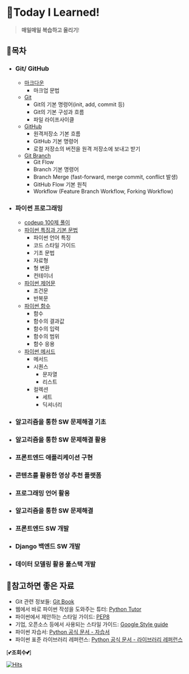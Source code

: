 # 📝Today I Learned!

> **매일매일 복습하고 올리기**!


## 📁목차

- ### Git/ GitHub

  - [마크다운](https://github.com/psun0610/TIL/blob/master/markdown/%EB%A7%88%ED%81%AC%EB%8B%A4%EC%9A%B4.md)
    - 마크업 문법
  - [Git](https://github.com/psun0610/TIL/blob/master/Git/Git.md)
    - Git의 기본 명령어(init, add, commit 등)
    - Git의 기본 구성과 흐름
    - 파일 라이프사이클
  - [GitHub](https://github.com/psun0610/TIL/blob/master/Git/GitHub.md)
    - 원격저장소 기본 흐름
    - GitHub 기본 명령어
    - 로컬 저장소의 버전을 원격 저장소에 보내고 받기
  - [Git Branch](https://github.com/psun0610/TIL/blob/master/Git/Git_Branch.md)
    - Git Flow
    - Branch 기본 명령어
    - Branch Merge (fast-forward, merge commit, conflict 발생)
    - GitHub Flow 기본 원칙
    - Workflow (Feature Branch Workflow, Forking Workflow)



- ### 파이썬 프로그래밍

  - [codeup 100제 풀이](https://github.com/psun0610/TIL/tree/master/Python/codeup)
  - [파이썬 특징과 기본 문법](https://github.com/psun0610/TIL/blob/master/Python/Python%EA%B8%B0%EC%B4%881.md)
    - 파이썬 언어 특징
    - 코드 스타일 가이드
    - 기초 문법
    - 자료형
    - 형 변환
    - 컨테이너
  - [파이썬 제어문](https://github.com/psun0610/TIL/blob/master/Python/Python%EA%B8%B0%EC%B4%882.md)
    - 조건문
    - 반복문
  - [파이썬 함수](https://github.com/psun0610/TIL/blob/master/Python/Python%EA%B8%B0%EC%B4%883.md)
    - 함수
    - 함수의 결과값
    - 함수의 입력
    - 함수의 범위
    - 함수 응용
  - [파이썬 메서드](https://github.com/psun0610/TIL/blob/master/Python/Python%EA%B8%B0%EC%B4%884.md)
    - 메서드
    - 시퀀스
      - 문자열
      - 리스트
    - 컬렉션
      - 세트
      - 딕셔너리


- ### 알고리즘을 통한 SW 문제해결 기초

- ### 알고리즘을 통한 SW 문제해결 활용

- ### 프론트엔드 애플리케이션 구현

- ### 콘텐츠를 활용한 영상 추천 플랫폼

- ### 프로그래밍 언어 활용

- ### 알고리즘을 통한 SW 문제해결

- ### 프론트엔드 SW 개발

- ### Django 백엔드 SW 개발

- ### 데이터 모델링 활용 풀스택 개발



## 🧷참고하면 좋은 자료

- Git 관련 정보들: [Git Book](https://git-scm.com/book/ko/v2)
- 웹에서 바로 파이썬 작성을 도와주는 튜터: [Python Tutor](https://pythontutor.com/)
- 파이썬에서 제안하는 스타일 가이드: [PEP8](https://www.python.org/dev/peps/pep-0008/) 
- 기업, 오픈소스 등에서 사용되는 스타일 가이드: [Google Style guide](https://google.github.io/styleguide/pyguide.html)
- 파이썬 자습서: [Python 공식 문서 - 자습서](https://docs.python.org/ko/3/tutorial/index.html)
- 파이썬 표준 라이브러리 레퍼런스: [Python 공식 문서 - 라이브러리 레퍼런스](https://docs.python.org/ko/3/library/index.html)



[💕**조회수💕**]

[![Hits](https://hits.seeyoufarm.com/api/count/incr/badge.svg?url=https%3A%2F%2Fgithub.com%2Fpsun0610&count_bg=%23FFACC5&title_bg=%2338B2D2C7&icon=&icon_color=%23E7E7E7&title=TIL&edge_flat=false)](https://hits.seeyoufarm.com)

